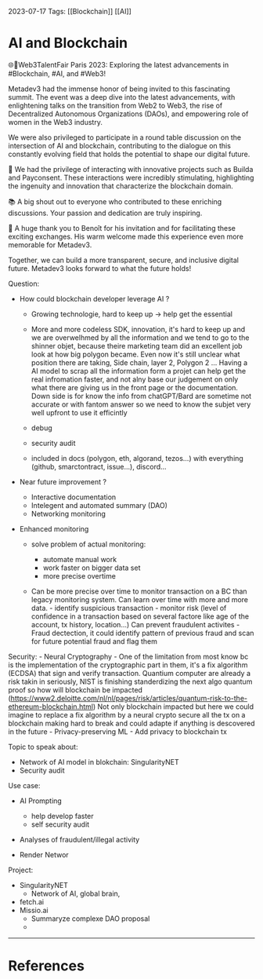 2023-07-17
Tags: [[Blockchain]] [[AI]]

# AI and Blockchain


🌐🚀Web3TalentFair Paris 2023: Exploring the latest advancements in #Blockchain, #AI, and #Web3!

Metadev3 had the immense honor of being invited to this fascinating summit. The event was a deep dive into the latest advancements, with enlightening talks on the transition from Web2 to Web3, the rise of Decentralized Autonomous Organizations (DAOs), and empowering role of women in the Web3 industry.

We were also privileged to participate in a round table discussion on the intersection of AI and blockchain, contributing to the dialogue on this constantly evolving field that holds the potential to shape our digital future.

🤝 We had the privilege of interacting with innovative projects such as Builda and Payconsent. These interactions were incredibly stimulating, highlighting the ingenuity and innovation that characterize the blockchain domain.

📚 A big shout out to everyone who contributed to these enriching discussions. Your passion and dedication are truly inspiring.

🎉 A huge thank you to Benoît for his invitation and for facilitating these exciting exchanges. His warm welcome made this experience even more memorable for Metadev3.

Together, we can build a more transparent, secure, and inclusive digital future. Metadev3 looks forward to what the future holds!




Question:

- How could blockchain developer leverage AI ? 
    - Growing technologie, hard to keep up -> help get the essential
    - More and more codeless SDK, innovation, it's hard to keep up 
        and we are overwelhmed by all the information and we tend to go
        to the shinner objet, because theire marketing team did an excellent job
        look at how big polygon became. Even now it's still unclear what position 
        there are taking, Side chain, layer 2, Polygon 2 ...
        Having a AI model to scrap all the information form a projet can help get
        the real infromation faster, and not alny base our judgement on only
        what there are giving us in the front page or the documentation. 
        Down side is for know the info from chatGPT/Bard are sometime not accurate
        or with fantom answer so we need to know the subjet very well upfront to 
        use it efficintly

    - debug
    - security audit
    - included in docs (polygon, eth, algorand, tezos...) with everything 
        (github, smarctontract, issue...), discord... 

- Near future improvement ? 
    - Interactive documentation
    - Intelegent and automated summary (DAO)
    - Networking monitoring

- Enhanced monitoring
    - solve problem of actual monitoring: 
        - automate manual work
        - work faster on bigger data set
        - more precise overtime 

    - Can be more precise over time to monitor transaction on a BC than
        legacy monitoring system. Can learn over time with more and more
        data.
            - identify suspicious transaction
            - monitor risk (level of confidence in a transaction based on
                several factore like age of the account, tx history, location...)
                Can prevent fraudulent activites
            - Fraud dectection, it could identify pattern of previous
                fraud and scan for future potential fraud and flag them

Security: 
    - Neural Cryptography
        - One of the limitation from most know bc is the implementation of 
        the cryptographic part in them, it's a fix algorithm (ECDSA) that sign
        and verify transaction. Quantium computer are already a risk takin in
        seriously, NIST is finishing standerdizing the next algo quantum proof
        so how will blockchain be impacted 
        (https://www2.deloitte.com/nl/nl/pages/risk/articles/quantum-risk-to-the-ethereum-blockchain.html)
        Not only blockchain impacted but here we could imagine to replace a fix 
        algorithm by a neural crypto secure all the tx on a blockchain making 
        hard to break and could adapte if anything is descovered in the future
    - Privacy-preserving ML
        - Add privacy to blockchain tx 

Topic to speak about: 

- Network of AI model in blokchain: SingularityNET
- Security audit

Use case: 

- AI Prompting
    - help develop faster
    - self security audit

- Analyses of fraudulent/illegal activity

- Render Networ

Project:

- SingularityNET
    - Network of AI, global brain, 
- fetch.ai
- Missio.ai
    - Summaryze complexe DAO proposal
    - 
---
# References
